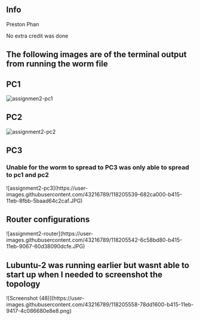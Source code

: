 <h2> Info </h2>
Preston Phan
<p> No extra credit was done  </p>




<h2> The following images are of the terminal output from running the worm file </h2>

<h2> PC1 </h2>

![assignmen2-pc1](https://user-images.githubusercontent.com/43216789/118205502-52b77600-b415-11eb-92c7-faa88291c458.JPG)

<h2> PC2 </h2>

![assignment2-pc2](https://user-images.githubusercontent.com/43216789/118205533-65ca4600-b415-11eb-8833-78bfe47bbd75.JPG)

<h2> PC3 </h2>
<h3> Unable for the worm to spread to PC3 was only able to spread to pc1 and pc2  </h3>
![assignment2-pc3](https://user-images.githubusercontent.com/43216789/118205539-682ca000-b415-11eb-8fbb-5baad64c2caf.JPG)

<h2> Router configurations </h2>
![assignment2-router](https://user-images.githubusercontent.com/43216789/118205542-6c58bd80-b415-11eb-9067-60d38090dcfe.JPG)


<h2> Lubuntu-2 was running earlier but wasnt able to start up when I needed to screenshot the topology  </h2>
![Screenshot (48)](https://user-images.githubusercontent.com/43216789/118205558-78dd1600-b415-11eb-9417-4c086680e8e8.png)

